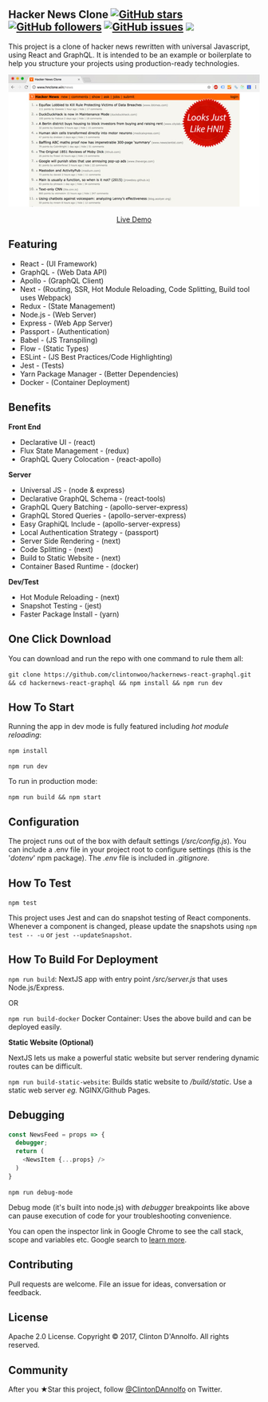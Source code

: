 ## Hacker News Clone  [![GitHub stars](https://img.shields.io/github/stars/clintonwoo/hackernews-react-graphql.svg?style=social&label=Star)](https://github.com/clintonwoo/hackernews-react-graphql/stargazers) [![GitHub followers](https://img.shields.io/github/followers/clintonwoo.svg?style=social&label=Follow)](https://github.com/clintonwoo/hackernews-react-graphql/) [![GitHub issues](https://img.shields.io/github/issues/clintonwoo/hackernews-react-graphql.svg)](https://github.com/clintonwoo/hackernews-react-graphql/issues) [![](https://img.shields.io/github/issues-pr-raw/clintonwoo/hackernews-react-graphql.svg)](https://github.com/clintonwoo/hackernews-react-graphql/pulls)

This project is a clone of hacker news rewritten with universal Javascript, using React and GraphQL. It is intended to be an example or boilerplate to help you structure your projects using production-ready technologies.
<p align="center" margin-bottom="0">
  <a href="http://www.hnclone.win" target="_blank">
    <img alt="Hacker News Clone Demo" width="auto" height="auto" src="docs/HN-Demo.jpg">
  </a>
</p>
<p align="center">
  <a href="http://www.hnclone.win">Live Demo</a>
</p>


## Featuring
- React - (UI Framework)
- GraphQL - (Web Data API)
- Apollo - (GraphQL Client)
- Next - (Routing, SSR, Hot Module Reloading, Code Splitting, Build tool uses Webpack)
- Redux - (State Management)
- Node.js - (Web Server)
- Express - (Web App Server)
- Passport - (Authentication)
- Babel - (JS Transpiling)
- Flow - (Static Types)
- ESLint - (JS Best Practices/Code Highlighting)
- Jest - (Tests)
- Yarn Package Manager - (Better Dependencies)
- Docker - (Container Deployment)

## Benefits
**Front End**
- Declarative UI - (react)
- Flux State Management - (redux)
- GraphQL Query Colocation - (react-apollo)

**Server**
- Universal JS - (node & express)
- Declarative GraphQL Schema - (react-tools)
- GraphQL Query Batching - (apollo-server-express)
- GraphQL Stored Queries - (apollo-server-express)
- Easy GraphiQL Include - (apollo-server-express)
- Local Authentication Strategy - (passport)
- Server Side Rendering - (next)
- Code Splitting - (next)
- Build to Static Website - (next)
- Container Based Runtime - (docker)

**Dev/Test**
- Hot Module Reloading - (next)
- Snapshot Testing - (jest)
- Faster Package Install - (yarn)

## One Click Download

You can download and run the repo with one command to rule them all:

`git clone https://github.com/clintonwoo/hackernews-react-graphql.git && cd hackernews-react-graphql && npm install && npm run dev`

## How To Start

Running the app in dev mode is fully featured including *hot module reloading*:

`npm install`

`npm run dev`

To run in production mode:

`npm run build && npm start`

## Configuration

The project runs out of the box with default settings (*/src/config.js*). You can include a .env file in your project root to configure settings (this is the '*dotenv*' npm package). The *.env* file is included in *.gitignore*.

## How To Test

`npm test`

This project uses Jest and can do snapshot testing of React components. Whenever a component is changed, please update the snapshots using `npm test -- -u` or `jest --updateSnapshot`.

## How To Build For Deployment

`npm run build`: NextJS app with entry point */src/server.js* that uses Node.js/Express.

OR

`npm run build-docker` Docker Container: Uses the above build and can be deployed easily.

**Static Website (Optional)**

NextJS lets us make a powerful static website but server rendering dynamic routes can be difficult.

`npm run build-static-website`: Builds static website to */build/static*. Use a static web server *eg.* NGINX/Github Pages.

## Debugging

```js
const NewsFeed = props => {
  debugger;
  return (
    <NewsItem {...props} />
  )
}
```

```npm run debug-mode ```

Debug mode (it's built into node.js) with *debugger* breakpoints like above can pause execution of code for your troubleshooting convenience.

You can open the inspector link in Google Chrome to see the call stack, scope and variables etc. Google search to [learn more](https://medium.com/@paul_irish/debugging-node-js-nightlies-with-chrome-devtools-7c4a1b95ae27).

## Contributing
Pull requests are welcome. File an issue for ideas, conversation or feedback.

## License
Apache 2.0 License. Copyright © 2017, Clinton D'Annolfo. All rights reserved.

## Community
After you ★Star this project, follow [@ClintonDAnnolfo](https://twitter.com/clintondannolfo) on Twitter.
